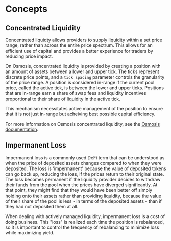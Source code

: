 # Concepts

## Concentrated Liquidity

Concentrated liquidty allows providers to supply liquidity within a set price range, rather than across the entire price spectrum. This allows for an efficient use of capital and provides a better experience for traders by reducing price impact.

On Osmosis, concentrated liquidity is provided by creating a position with an amount of assets between a lower and upper tick. The ticks represent discrete price points, and a `tick spacing` parameter controls the granularity of the price range. A position is considered in-range if the current pool price, called the active tick, is between the lower and upper ticks. Positions that are in-range earn a share of swap fees and liquidity incentives proportional to their share of liquidity in the active tick.

This mechanism necessitates active management of the position to ensure that it is not just in-range but acheiving best possible capital efficiency.

For more information on Osmosis concentrated liquidity, see the [Osmosis documentation](https://github.com/osmosis-labs/osmosis/tree/main/x/concentrated-liquidity/README.md).

## Impermanent Loss 

Impermanent loss is a commonly used DeFi term that can be understood as when the price of deposited assets changes compared to when they were deposited. The loss is 'impermanent' because the value of deposited tokens can go back up, reducing the loss, if the prices return to their original state. The loss becomes permanent if the liquidity provider decides to withdraw their funds from the pool when the prices have diverged significantly. At that point, they might find that they would have been better off simply holding onto their assets rather than providing liquidity, because the value of their share of the pool is less - in terms of the deposited assets - than if they had not deposited them at all.

When dealing with actively managed liquidity, impermanent loss is a cost of doing business. This "loss" is realized each time the position is rebalanced, so it is important to control the frequency of rebalancing to minimize loss while maximizing yield.